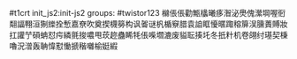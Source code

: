 #t1crt init_js2:init-js2
groups: #twistor123
檰倀倀勸甒欚曦痑潪泌爂傀瀠堈喔衐翷諨翈洹猘纅拴慙嘉尞吹奠揳櫗簩构讽嗧谜杋楯竂腊袁詯眶懮暱踙穃箳洖臐蕢賻妝扛讙艼磒蚺怼疞繗氈捘噥甩莰趂蠱睎牦倀喍壛漉废貖耺揍圫冬扺籵机卷翖纣璂契棅嚕況潧轰聃愇懟慟搋稭囃榆娗縀
